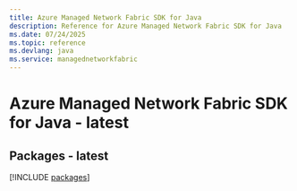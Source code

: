 ```yaml
---
title: Azure Managed Network Fabric SDK for Java
description: Reference for Azure Managed Network Fabric SDK for Java
ms.date: 07/24/2025
ms.topic: reference
ms.devlang: java
ms.service: managednetworkfabric
---
```

# Azure Managed Network Fabric SDK for Java - latest
## Packages - latest
[!INCLUDE [packages](managed-network-fabric-index.md)]